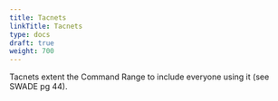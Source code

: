 ```yaml
---
title: Tacnets
linkTitle: Tacnets
type: docs
draft: true
weight: 700
---
```



Tacnets extent the Command Range to include everyone using it (see SWADE pg 44).